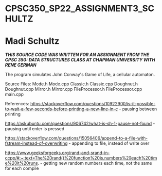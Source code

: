 # CPSC350_SP22_ASSIGNMENT3_SCHULTZ
# Madi Schultz

***THIS SOURCE CODE WAS WRITTEN FOR AN ASSIGNMENT FROM THE CPSC 350: DATA STRUCTURES CLASS AT CHAPMAN UNIVERSITY WITH RENE GERMAN***

The program simulates John Conway's Game of Life, a cellular automaton.

Source Files:
Mode.h Mode.cpp
Classic.h Classic.cpp
Doughnut.h Doughnut.cpp
Mirror.h Mirror.cpp
FileProcessor.h FileProcessor.cpp
main.cpp

References:
https://stackoverflow.com/questions/10922900/is-it-possible-to-wait-a-few-seconds-before-printing-a-new-line-in-c - pausing between printing

https://askubuntu.com/questions/906742/what-is-sh-1-pause-not-found - pausing until enter is pressed

https://stackoverflow.com/questions/15056406/append-to-a-file-with-fstream-instead-of-overwriting - appending to file, instead of write over

https://www.geeksforgeeks.org/rand-and-srand-in-ccpp/#:~:text=The%20rand()%20function%20is,numbers%20each%20time%20it%20runs. - getting new random numbers each time, not the same for each compile
